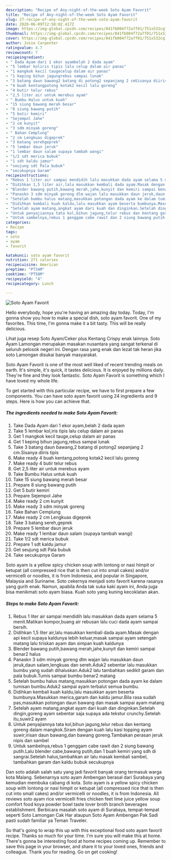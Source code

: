 ```yaml
---
description: "Recipe of Any-night-of-the-week Soto Ayam Favorit"
title: "Recipe of Any-night-of-the-week Soto Ayam Favorit"
slug: 27-recipe-of-any-night-of-the-week-soto-ayam-favorit
date: 2020-06-09T12:58:02.417Z
image: https://img-global.cpcdn.com/recipes/841fb004f72a7f01/751x532cq70/soto-ayam-favorit-foto-resep-utama.jpg
thumbnail: https://img-global.cpcdn.com/recipes/841fb004f72a7f01/751x532cq70/soto-ayam-favorit-foto-resep-utama.jpg
cover: https://img-global.cpcdn.com/recipes/841fb004f72a7f01/751x532cq70/soto-ayam-favorit-foto-resep-utama.jpg
author: Josie Carpenter
ratingvalue: 4.7
reviewcount: 7
recipeingredient:
- " Dada Ayam dari 1 ekor ayambelah 2 dada ayam"
- "5 lembar koliris tipis lalu celup dalam air panas"
- "1 mangkok kecil taugecelup dalam air panas"
- "1 keping bihun jagungrebus sampai lunak"
- "3 batang daun bawang2 batang di potong2 sepanjang 2 cmSisanya diiris tipis"
- "4 buah kentangpotong kotak2 kecil lalu goreng"
- "4 butir telur rebus"
- "2,5 liter air untuk merebus ayam"
- " Bumbu Halus untuk kuah"
- "15 siung bawang merah besar"
- "8 siung bawang putih"
- "5 butir kemiri"
- "Sejempol Jahe"
- "2 cm kunyit"
- "3 sdm minyak goreng"
- " Bahan Cemplung"
- "2 cm Lengkuas digeprek"
- "3 batang serehgeprek"
- "5 lembar daun jeruk"
- "1 lembar daun salam supaya tambah wangi"
- "1/2 sdt merica bubuk"
- "1 sdt kaldu jamur"
- "seujung sdt Pala bubuk"
- "secukupnya Garam"
recipeinstructions:
- "Rebus 1 liter air sampai mendidih lalu masukkan dada ayam selama 5 menit.Matikan kompor,buang air rebusan lalu cuci dada ayam sampai bersih."
- "Didihkan 1,5 liter air,lalu masukkan kembali dada ayam.Masak dengan api kecil supaya kaldunya lebih keluar,masak sampai ayam setengah matang lalu tiriskan ayam dan simpan kuah kaldunya"
- "Blender bawang putih,bawang merah,jahe,kunyit dan kemiri sampai benar2 halus"
- "Panaskn 3 sdm minyak goreng dlm wajan lalu masukkan daun jeruk,daun salam,lengkuas dan sereh.Aduk2 sebentar lalu masukkan bumbu yang sudah dihaluskan.Aduk2 lalu tambahkan sedikit garam dan pala bubuk.Tumis sampai bumbu benar2 matang"
- "Setelah bumbu halus matang,masukkan potongan dada ayam ke dalam tumisan bumbu.Aduk2 sampai ayam terbalut semua bumbu."
- "Didihkan kembali kuah kaldu,lalu masukkan ayam beserta bumbunya.Masukkan merica,garam dan kaldu jamur.Bila rasa sudah pas,masukkan potongan daun bawang dan masak sampai ayam matang"
- "Setelah ayam matang,angkat ayam dari kuah dan dinginkan.Setelah dingin,goreng ayam sebentar saja supaya ada tekstur crunchy.Setelah itu,suwir2 ayam"
- "Untuk penyajiannya tata kol,bihun jagung,telur rebus dan kentang goreng dalam mangkok.Siram dengan kuah lalu kasi topping ayam suwir,irisan daun bawang,dan bawang goreng.Tambakan perasan jeruk nipis dan sambel"
- "Untuk sambelnya,rebus 1 genggam cabe rawit dan 2 siung bawang putih.Lalu blender cabe,bawang putih,dan 1 buah kemiri yang sdh di sangrai.Setelah halus,tambahkan air lalu masak kembali sambel, tambahkan garam dan kaldu bubuk secukupnya"
categories:
- Recipe
tags:
- soto
- ayam
- favorit

katakunci: soto ayam favorit 
nutrition: 271 calories
recipecuisine: American
preptime: "PT34M"
cooktime: "PT50M"
recipeyield: "4"
recipecategory: Lunch

---
```



![Soto Ayam Favorit](https://img-global.cpcdn.com/recipes/841fb004f72a7f01/751x532cq70/soto-ayam-favorit-foto-resep-utama.jpg)

Hello everybody, hope you're having an amazing day today. Today, I'm gonna show you how to make a special dish, soto ayam favorit. One of my favorites. This time, I'm gonna make it a bit tasty. This will be really delicious.

Lihat juga resep Soto Ayam/Ceker plus Kentang Crispy enak lainnya. Soto Ayam Lamongan merupakan masakan nusantara yang sangat terkenal di seluruh pelosok negeri ini. Dengan rasa yang enak dan lezat tak heran jika soto Lamongan disukai banyak masyarakat.

Soto Ayam Favorit is one of the most well liked of recent trending meals on earth. It's simple, it's quick, it tastes delicious. It is enjoyed by millions daily. They're fine and they look fantastic. Soto Ayam Favorit is something which I have loved my whole life.


To get started with this particular recipe, we have to first prepare a few components. You can have soto ayam favorit using 24 ingredients and 9 steps. Here is how you can achieve that.

<!--inarticleads1-->

##### The ingredients needed to make Soto Ayam Favorit:

1. Take  Dada Ayam dari 1 ekor ayam,belah 2 dada ayam
1. Take 5 lembar kol,iris tipis lalu celup dalam air panas
1. Get 1 mangkok kecil tauge,celup dalam air panas
1. Get 1 keping bihun jagung,rebus sampai lunak
1. Take 3 batang daun bawang,2 batang di potong2 sepanjang 2 cm.Sisanya diiris tipis
1. Make ready 4 buah kentang,potong kotak2 kecil lalu goreng
1. Make ready 4 butir telur rebus
1. Get 2,5 liter air untuk merebus ayam
1. Take  Bumbu Halus untuk kuah
1. Take 15 siung bawang merah besar
1. Prepare 8 siung bawang putih
1. Get 5 butir kemiri
1. Prepare Sejempol Jahe
1. Make ready 2 cm kunyit
1. Make ready 3 sdm minyak goreng
1. Take  Bahan Cemplung
1. Make ready 2 cm Lengkuas digeprek
1. Take 3 batang sereh,geprek
1. Prepare 5 lembar daun jeruk
1. Make ready 1 lembar daun salam (supaya tambah wangi)
1. Take 1/2 sdt merica bubuk
1. Prepare 1 sdt kaldu jamur
1. Get seujung sdt Pala bubuk
1. Take secukupnya Garam


Soto ayam is a yellow spicy chicken soup with lontong or nasi himpit or ketupat (all compressed rice that is then cut into small cakes) and/or vermicelli or noodles, it is from Indonesia, and popular in Singapore, Malaysia and Suriname. Soto cekernya menjadi soto favorit karena rasanya yang gurih enak. Namun, apabila Anda tak suka kaki ayam ini, Anda juga bisa menikmati soto ayam biasa. Kuah soto yang kuning kecoklatan akan. 

<!--inarticleads2-->

##### Steps to make Soto Ayam Favorit:

1. Rebus 1 liter air sampai mendidih lalu masukkan dada ayam selama 5 menit.Matikan kompor,buang air rebusan lalu cuci dada ayam sampai bersih.
1. Didihkan 1,5 liter air,lalu masukkan kembali dada ayam.Masak dengan api kecil supaya kaldunya lebih keluar,masak sampai ayam setengah matang lalu tiriskan ayam dan simpan kuah kaldunya
1. Blender bawang putih,bawang merah,jahe,kunyit dan kemiri sampai benar2 halus
1. Panaskn 3 sdm minyak goreng dlm wajan lalu masukkan daun jeruk,daun salam,lengkuas dan sereh.Aduk2 sebentar lalu masukkan bumbu yang sudah dihaluskan.Aduk2 lalu tambahkan sedikit garam dan pala bubuk.Tumis sampai bumbu benar2 matang
1. Setelah bumbu halus matang,masukkan potongan dada ayam ke dalam tumisan bumbu.Aduk2 sampai ayam terbalut semua bumbu.
1. Didihkan kembali kuah kaldu,lalu masukkan ayam beserta bumbunya.Masukkan merica,garam dan kaldu jamur.Bila rasa sudah pas,masukkan potongan daun bawang dan masak sampai ayam matang
1. Setelah ayam matang,angkat ayam dari kuah dan dinginkan.Setelah dingin,goreng ayam sebentar saja supaya ada tekstur crunchy.Setelah itu,suwir2 ayam
1. Untuk penyajiannya tata kol,bihun jagung,telur rebus dan kentang goreng dalam mangkok.Siram dengan kuah lalu kasi topping ayam suwir,irisan daun bawang,dan bawang goreng.Tambakan perasan jeruk nipis dan sambel
1. Untuk sambelnya,rebus 1 genggam cabe rawit dan 2 siung bawang putih.Lalu blender cabe,bawang putih,dan 1 buah kemiri yang sdh di sangrai.Setelah halus,tambahkan air lalu masak kembali sambel, tambahkan garam dan kaldu bubuk secukupnya


Dan soto adalah salah satu yang jadi favorit banyak orang termasuk warga kota Malang. Sebenarnya soto ayam Ambengan berasal dari Surabaya yang kemudian membuka cabang di kota. Soto ayam is a yellow spicy chicken soup with lontong or nasi himpit or ketupat (all compressed rice that is then cut into small cakes) and/or vermicelli or noodles, it is from Indonesia. All reviews soto ayam rice vermicelli fries chicken feet lime juice yellow soup comfort food koya powder bowl taste lover broth branch beverages establishment. Berbicara masalah soto ayam di Surabaya, tempat-tempat seperti Soto Lamongan Cak Har ataupun Soto Ayam Ambengan Pak Sadi pasti sudah familiar ya Teman Traveler. 

So that's going to wrap this up with this exceptional food soto ayam favorit recipe. Thanks so much for your time. I'm sure you will make this at home. There's gonna be interesting food at home recipes coming up. Remember to save this page in your browser, and share it to your loved ones, friends and colleague. Thank you for reading. Go on get cooking!
